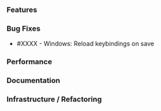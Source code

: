 ### Features 

### Bug Fixes

- #XXXX - Windows: Reload keybindings on save

### Performance

### Documentation

### Infrastructure / Refactoring

